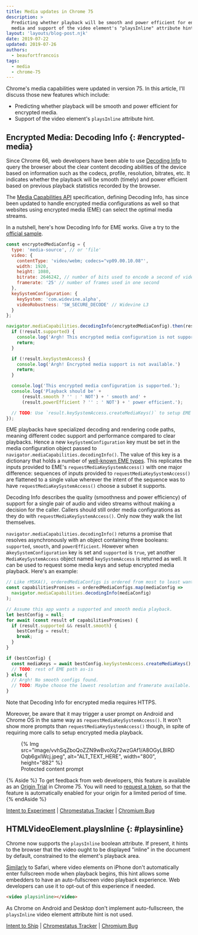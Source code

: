 ```yaml
---
title: Media updates in Chrome 75
description: >
  Predicting whether playback will be smooth and power efficient for encrypted
  media and support of the video element's "playsInline" attribute hint.
layout: 'layouts/blog-post.njk'
date: 2019-07-22
updated: 2019-07-26
authors:
  - beaufortfrancois
tags:
  - media
  - chrome-75
---
```


Chrome's media capabilities were updated in version 75. In this article, I'll
discuss those new features which include:

- Predicting whether playback will be smooth and power efficient for encrypted
  media.
- Support of the video element's `playsInline` attribute hint.

## Encrypted Media: Decoding Info  {: #encrypted-media}

Since Chrome 66, web developers have been able to use [Decoding Info] to
query the browser about the clear content decoding abilities of the device based
on information such as the codecs, profile, resolution, bitrates, etc. It
indicates whether the playback will be smooth (timely) and power efficient based
on previous playback statistics recorded by the browser.

The [Media Capabilities API] specification, defining Decoding Info, has since
been updated to handle encrypted media configurations as well so that websites
using encrypted media (EME) can select the optimal media streams.

In a nutshell, here's how Decoding Info for EME works. Give a try to the
[official sample].

```js
const encryptedMediaConfig = {
  type: 'media-source', // or 'file'
  video: {
    contentType: 'video/webm; codecs="vp09.00.10.08"',
    width: 1920,
    height: 1080,
    bitrate: 2646242, // number of bits used to encode a second of video
    framerate: '25' // number of frames used in one second
  },
  keySystemConfiguration: {
    keySystem: 'com.widevine.alpha',
    videoRobustness: 'SW_SECURE_DECODE' // Widevine L3
  }
};

navigator.mediaCapabilities.decodingInfo(encryptedMediaConfig).then(result => {
  if (!result.supported) {
    console.log('Argh! This encrypted media configuration is not supported.');
    return;
  }

  if (!result.keySystemAccess) {
    console.log('Argh! Encrypted media support is not available.')
    return;
  }

  console.log('This encrypted media configuration is supported.');
  console.log('Playback should be' +
      (result.smooth ? '' : ' NOT') + ' smooth and' +
      (result.powerEfficient ? '' : ' NOT') + ' power efficient.');

  // TODO: Use `result.keySystemAccess.createMediaKeys()` to setup EME playback.
});
```

EME playbacks have specialized decoding and rendering code paths, meaning
different codec support and performance compared to clear playbacks. Hence a new
`keySystemConfiguration` key must be set in the media configuration object
passed to `navigator.mediaCapabilities.decodingInfo()`. The value of this key is
a dictionary that holds a number of [well-known EME types]. This replicates the
inputs provided to EME's `requestMediaKeySystemAccess()` with one major
difference: sequences of inputs provided to `requestMediaKeySystemAccess()`
are flattened to a single
value wherever the intent of the sequence was to have `requestMediaKeySystemAccess()`
choose a subset it supports.

Decoding Info describes the quality (smoothness and power efficiency) of
support for a single pair of audio and video streams without making a decision
for the caller. Callers should still order media configurations as they do with
`requestMediaKeySystemAccess()`. Only now they walk the list themselves.

`navigator.mediaCapabilities.decodingInfo()` returns a promise that resolves
asynchronously with an object containing three booleans: `supported`, `smooth`,
and `powerEfficient`. However when a`keySystemConfiguration` key is set and
`supported` is `true`, yet another `MediaKeySystemAccess` object named
`keySystemAccess` is returned as well. It can be used to request some media keys
and setup encrypted media playback. Here's an example:

```js
// Like rMSKA(), orderedMediaConfigs is ordered from most to least wanted.
const capabilitiesPromises = orderedMediaConfigs.map(mediaConfig =>
  navigator.mediaCapabilities.decodingInfo(mediaConfig)
);

// Assume this app wants a supported and smooth media playback.
let bestConfig = null;
for await (const result of capabilitiesPromises) {
  if (result.supported && result.smooth) {
    bestConfig = result;
    break;
  }
}

if (bestConfig) {
  const mediaKeys = await bestConfig.keySystemAccess.createMediaKeys();
  // TODO: rest of EME path as-is
} else {
  // Argh! No smooth configs found.
  // TODO: Maybe choose the lowest resolution and framerate available.
}
```

Note that Decoding Info for encrypted media requires HTTPS.

Moreover, be aware that it may trigger a user prompt on Android and Chrome OS in
the same way as `requestMediaKeySystemAccess()`. It won't show more prompts than
`requestMediaKeySystemAccess()` though, in spite of
requiring more calls to setup encrypted media playback.

<figure>
  {% Img src="image/vvhSqZboQoZZN9wBvoXq72wzGAf1/A8OGyLBIRDOqb6gxlWcj.jpeg", alt="ALT_TEXT_HERE", width="800", height="882" %}
  <figcaption>
    Protected content prompt
  </figcaption>
</figure>

{% Aside %}
To get feedback from web developers, this feature is available as an
[Origin Trial] in Chrome 75. You will need to [request a token], so that the
feature is automatically enabled for your origin for a limited period
of time. 
{% endAside %}

[Intent to Experiment](https://groups.google.com/a/chromium.org/d/topic/blink-dev/eA9uG98td5U/discussion) &#124;
[Chromestatus Tracker](https://www.chromestatus.com/feature/5765900795904000) &#124;
[Chromium Bug](https://bugs.chromium.org/p/chromium/issues/detail?id=907909)

## HTMLVideoElement.playsInline {: #playsinline}

Chrome now supports the `playsInline` boolean attribute. If present, it hints to
the browser that the video ought to be displayed "inline" in the document by
default, constrained to the element's playback area.

[Similarly] to Safari, where video elements on iPhone don't automatically enter
fullscreen mode when playback begins, this hint allows some embedders to have an
auto-fullscreen video playback experience. Web developers can use it to opt-out
of this experience if needed.

```html
<video playsinline></video>
```

As Chrome on Android and Desktop don't implement auto-fullscreen, the
`playsInline` video element attribute hint is not used.

[Intent to Ship](https://groups.google.com/a/chromium.org/forum/#!msg/blink-dev/0TJyePKiegs/lgU0hLyyCwAJ) &#124;
[Chromestatus Tracker](https://www.chromestatus.com/feature/5402804803862528) &#124;
[Chromium Bug](https://bugs.chromium.org/p/chromium/issues/detail?id=943877)

<!-- lint disable definition-case -->

[Decoding Info]: /blog/media-updates-in-chrome-63-64#media-capabilities-decoding-info-api
[Media Capabilities API]: https://wicg.github.io/media-capabilities
[official sample]: https://googlechrome.github.io/samples/media-capabilities/decoding-info-eme
[well-known EME types]: https://wicg.github.io/media-capabilities/#dictdef-mediacapabilitieskeysystemconfiguration
[Origin Trial]: https://github.com/GoogleChrome/OriginTrials/blob/gh-pages/developer-guide.md
[request a token]: https://developers.chrome.com/origintrials
[Similarly]: https://webkit.org/blog/6784/new-video-policies-for-ios/
